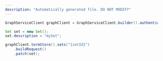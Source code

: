 ```yaml
---
description: "Automatically generated file. DO NOT MODIFY"
---
```

<!-- markdownlint-disable MD041 -->

```java
GraphServiceClient graphClient = GraphServiceClient.builder().authenticationProvider( authProvider ).buildClient();

Set set = new Set();
set.description = "mySet";

graphClient.termStore().sets("{setId}")
    .buildRequest()
    .patch(set);
```
